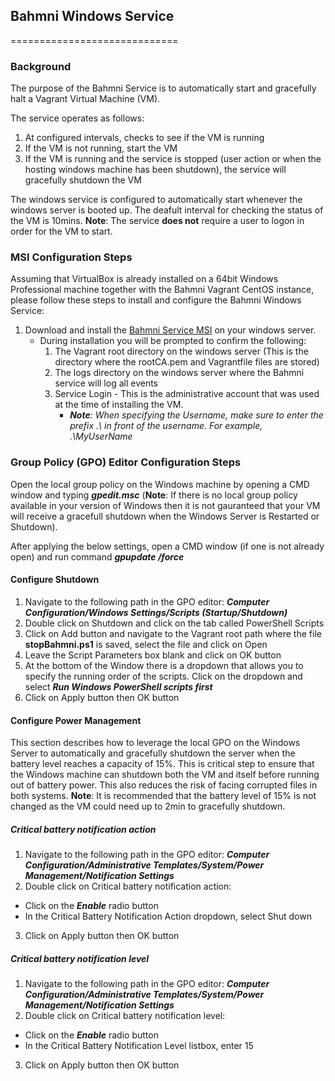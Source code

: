 ## Bahmni Windows Service
=============================

### Background
The purpose of the Bahmni Service is to automatically start and gracefully halt a Vagrant Virtual Machine (VM). 

The service operates as follows:

1. At configured intervals, checks to see if the VM is running
1. If the VM is not running, start the VM
1. If the VM is running and the service is stopped (user action or when the hosting windows machine has been shutdown), the service will gracefully shutdown the VM

The windows service is configured to automatically start whenever the windows server is booted up. The deafult interval for checking the status of the VM is 10mins. __Note__: The service __does not__ require a user to logon in order for the VM to start. 

### MSI Configuration Steps
Assuming that VirtualBox is already installed on a 64bit Windows Professional machine together with the Bahmni Vagrant CentOS instance, please follow these steps to install and configure the Bahmni Windows Service:

1. Download and install the [Bahmni Service MSI](https://github.com/jembi/cameroon-openmrs-module-bahmniapps/releases/download/v1.5.0/Bahmni.Service.msi) on your windows server.
   *  During installation you will be prompted to confirm the following:
      1. The Vagrant root directory on the windows server (This is the directory where the rootCA.pem and Vagrantfile files are stored)
      1. The logs directory on the windows server where the Bahmni service will log all events
      1. Service Login - This is the administrative account that was used at the time of installing the VM. 
          * *__Note__: When specifying the Username, make sure to enter the prefix .\ in front of the username. For example, .\MyUserName*

### Group Policy (GPO) Editor Configuration Steps
Open the local group policy on the Windows machine by opening a CMD window and typing __*gpedit.msc*__ (__Note__: If there is no local group policy available in your version of Windows then it is not gauranteed that your VM will receive a gracefull shutdown when the Windows Server is Restarted or Shutdown).

After applying the below settings, open a CMD window (if one is not already open) and run command __*gpupdate /force*__

#### Configure Shutdown
1. Navigate to the following path in the GPO editor: __*Computer Configuration/Windows Settings/Scripts (Startup/Shutdown)*__
1. Double click on Shutdown and click on the tab called PowerShell Scripts
1. Click on Add button and navigate to the Vagrant root path where the file __stopBahmni.ps1__ is saved, select the file and click on Open
1. Leave the Script Parameters box blank and click on OK button
1. At the bottom of the Window there is a dropdown that allows you to specify the running order of the scripts. Click on the dropdown and select __*Run Windows PowerShell scripts first*__
1. Click on Apply button then OK button

#### Configure Power Management
This section describes how to leverage the local GPO on the Windows Server to automatically and gracefully shutdown the server when the battery level reaches a capacity of 15%. This is critical step to ensure that the Windows machine can shutdown both the VM and itself before running out of battery power. This also reduces the risk of facing corrupted files in both systems. __Note__: It is recommended that the battery level of 15% is not changed as the VM could need up to 2min to gracefully shutdown.

##### Critical battery notification action
1.  Navigate to the following path in the GPO editor: __*Computer Configuration/Administrative Templates/System/Power Management/Notification Settings*__
1.  Double click on Critical battery notification action:
  *  Click on the __*Enable*__ radio button
  *  In the Critical Battery Notification Action dropdown, select Shut down
3.  Click on Apply button then OK button

##### Critical battery notification level
1.  Navigate to the following path in the GPO editor: __*Computer Configuration/Administrative Templates/System/Power Management/Notification Settings*__
1.  Double click on Critical battery notification level:
  *  Click on the __*Enable*__ radio button
  *  In the Critical Battery Notification Level listbox, enter 15
3.  Click on Apply button then OK button
